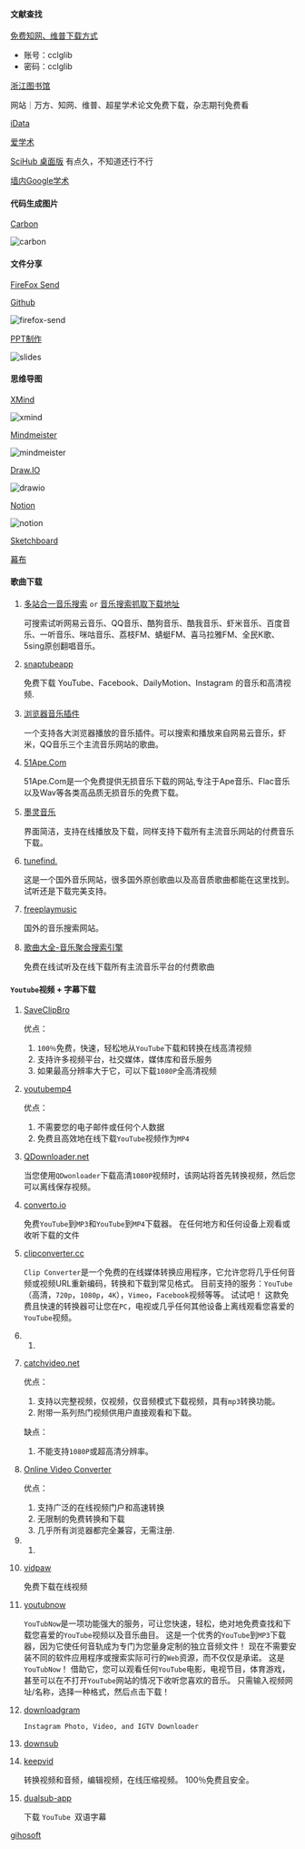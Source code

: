 <!--
 * @Author: Rainy
 * @Github: https://github.com/Rain120
 * @Date: 2019-01-20 16:09:45
 * @LastEditTime: 2019-01-20 17:34:22
 -->

#### 文献查找

[免费知网、维普下载方式](http://210.47.0.21/~root/user?from_link=%2F)
* 账号：cclglib
* 密码：cclglib

[浙江图书馆](https://mp.weixin.qq.com/s/227_l0xNa85n1U9evAe6_A)

网站｜万方、知网、维普、超星学术论文免费下载，杂志期刊免费看

[iData](https://www.cn-ki.net/)

[爱学术](https://www.ixueshu.com/)

[SciHub 桌面版](https://www.appinn.com/sci-hub/)
有点久，不知道还行不行

[墙内Google学术](http://ac.scmor.com/)



#### 代码生成图片

[Carbon](https://carbon.now.sh/)

![carbon](./wf/carbon.png)



#### 文件分享

[FireFox Send](<https://send.firefox.com/>)

[Github](<https://github.com/mozilla/send>)

![firefox-send](./wf/firefox-send.png)



[PPT制作](<https://slides.com/>)

![slides](./wf/slides.png)

#### 思维导图

[XMind](<https://www.xmind.cn/>)

![xmind](./wf/xmind.png)

[Mindmeister](<https://www.mindmeister.com/zh>)

![mindmeister](./wf/mindmeister.png)

[Draw.IO](<https://www.draw.io/>)

![drawio](./wf/drawio.png)

[Notion](https://www.notion.so/?r=a8b6e24bd86f4597a0b26266f6f8aee9)

![notion](./wf/notion.png)

[Sketchboard](<https://sketchboard.me/>)

[幕布](<https://mubu.com/>)

#### 歌曲下载

1. [多站合一音乐搜索](<http://music.cccyun.cc/>)    `or`   [音乐搜索抓取下载地址](<http://www.socarchina.com/vipmusic/>)

   可搜索试听网易云音乐、QQ音乐、酷狗音乐、酷我音乐、虾米音乐、百度音乐、一听音乐、咪咕音乐、荔枝FM、蜻蜓FM、喜马拉雅FM、全民K歌、5sing原创翻唱音乐。

2. [snaptubeapp](<https://www.snaptubeapp.com/>)

   免费下载 YouTube、Facebook、DailyMotion、Instagram 的音乐和高清视频.

3. [浏览器音乐插件](<http://listen1.github.io/listen1/>)

   一个支持各大浏览器播放的音乐插件。可以搜索和播放来自网易云音乐，虾米，QQ音乐三个主流音乐网站的歌曲。

4. [51Ape.Com](http://www.51ape.com/)

   51Ape.Com是一个免费提供无损音乐下载的网站,专注于Ape音乐、Flac音乐以及Wav等各类高品质无损音乐的免费下载。

5. [墨灵音乐](<https://music.growio.cn/>)

   界面简洁，支持在线播放及下载，同样支持下载所有主流音乐网站的付费音乐下载。

6. [tunefind.](<https://www.tunefind.com/>)

   这是一个国外音乐网站，很多国外原创歌曲以及高音质歌曲都能在这里找到。试听还是下载完美支持。

8. [freeplaymusic](<https://freeplaymusic.com/#/>)

   国外的音乐搜索网站。

9. [歌曲大全-音乐聚合搜索引擎](<http://www.gequdaquan.net/gqss/>)

   免费在线试听及在线下载所有主流音乐平台的付费歌曲

#### `Youtube`视频 + 字幕下载

1. [SaveClipBro](https://www.saveclipbro.com/)

   优点：

   1. `100％`免费，快速，轻松地从`YouTube`下载和转换在线高清视频
   2. 支持许多视频平台，社交媒体，媒体库和音乐服务
   3. 如果最高分辨率大于它，可以下载`1080P`全高清视频

2. [youtubemp4](https://youtubemp4.to/)

   优点：

   1. 不需要您的电子邮件或任何个人数据
   2. 免费且高效地在线下载`YouTube`视频作为`MP4`

3. [QDownloader.net](https://qdownloader.net/)

   当您使用`QDwonloader`下载高清`1080P`视频时，该网站将首先转换视频，然后您可以离线保存视频。

4. [converto.io](https://www.converto.io/)

   免费`YouTube`到`MP3`和`YouTube`到`MP4`下载器。 在任何地方和任何设备上观看或收听下载的文件

5. [clipconverter.cc](https://www.clipconverter.cc/)

   `Clip Converter`是一个免费的在线媒体转换应用程序，它允许您将几乎任何音频或视频URL重新编码，转换和下载到常见格式。 目前支持的服务：`YouTube`（高清，`720p`，`1080p`，`4K`），`Vimeo`，`Facebook`视频等等。 试试吧！ 这款免费且快速的转换器可让您在`PC`，电视或几乎任何其他设备上离线观看您喜爱的`YouTube`视频。

6. 1. 

7. [catchvideo.net](https://catchvideo.net/)

   优点：

   1. 支持以完整视频，仅视频，仅音频模式下载视频，具有`mp3`转换功能。
   2. 附带一系列热门视频供用户直接观看和下载。

   

   缺点：

   1. 不能支持`1080P`或超高清分辨率。

8. [Online Video Converter](https://www.onlinevideoconverter.com/zh/youtube-converter)

   优点：

   1. 支持广泛的在线视频门户和高速转换
   2. 无限制的免费转换和下载
   3. 几乎所有浏览器都完全兼容，无需注册.

9. 1. 

10. [vidpaw](https://www.vidpaw.com/)

    免费下载在线视频

11. [youtubnow](https://www.youtubnow.com/)

    `YouTubNow`是一项功能强大的服务，可让您快速，轻松，绝对地免费查找和下载您喜爱的`YouTube`视频以及音乐曲目。 这是一个优秀的`YouTube`到`MP3`下载器，因为它使任何音轨成为专门为您量身定制的独立音频文件！ 现在不需要安装不同的软件应用程序或搜索实际可行的`Web`资源，而不仅仅是承诺。 这是`YouTubNow`！ 借助它，您可以观看任何`YouTube`电影，电视节目，体育游戏，甚至可以在不打开`YouTube`网站的情况下收听您喜欢的音乐。 只需输入视频网址/名称，选择一种格式，然后点击下载！

12. [downloadgram](https://downloadgram.com/)

    `Instagram Photo, Video, and IGTV Downloader`

13. [downsub](http://downsub.com/)

14. [keepvid](https://keepvid.com/)

    转换视频和音频，编辑视频，在线压缩视频。 100％免费且安全。

15. [dualsub-app](https://dualsub-app.appspot.com/)

    下载 `YouTube `双语字幕

[gihosoft](https://www.gihosoft.com/)